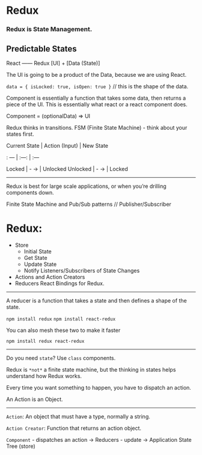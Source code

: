 # Redux

### Redux is State Management.

## Predictable States

React —— Redux
[UI] + [Data (State)]

The UI is going to be a product of the Data, because we are using React.

`data = { isLocked: true, isOpen: true }` // this is the shape of the data.


Component is essentially a function that takes some data, then returns a piece of the UI. This is essentially what react or a react component does.

Component = (optionalData) => UI


Redux thinks in transitions.
FSM (Finite State Machine) - think about your states first.

Current State | Action (Input) | New State

: — | :—: | :—

Locked | - -> | Unlocked
Unlocked | - -> | Locked

---

Redux is best for large scale applications, or when you’re drilling components down.

Finite State Machine and Pub/Sub patterns // Publisher/Subscriber

# Redux:
* Store
  * Initial State
  * Get State
  * Update State
  * Notify Listeners/Subscribers of State Changes
* Actions and Action Creators
* Reducers
React Bindings for Redux.

---

A reducer is a function that takes a state and then defines a shape of the state.

`npm install redux`
`npm install react-redux`

You can also mesh these two to make it faster

`npm install redux react-redux`

---

Do you need `state`? Use `class` components.

Redux is `*not*` a finite state machine, but the thinking in states helps understand how Redux works.

Every time you want something to happen, you have to dispatch an action.

An Action is an Object.

---

`Action`: An object that must have a type, normally a string.

`Action Creator`: Function that returns an action object.

`Component` - dispatches an action -> Reducers - update -> Application State Tree (store)


